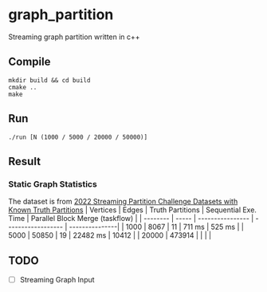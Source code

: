 # graph_partition
Streaming graph partition written in c++

## Compile
```
mkdir build && cd build
cmake ..
make
```

## Run
```
./run [N (1000 / 5000 / 20000 / 50000)]
```

## Result

### Static Graph Statistics
The dataset is from [2022 Streaming Partition Challenge Datasets with Known Truth Partitions](http://graphchallenge.mit.edu/data-sets)
| Vertices | Edges   | Truth Partitions | Sequential Exe. Time | Parallel Block Merge (taskflow) |
| -------- | -----   | ---------------- | ------------------ | ---------------|
| 1000     | 8067    | 11               |  711 ms                   | 525 ms |
| 5000     | 50850   | 19               |  22482 ms                 | 10412 |
| 20000    | 473914  |                  |                           | |

## TODO
- [ ] Streaming Graph Input
